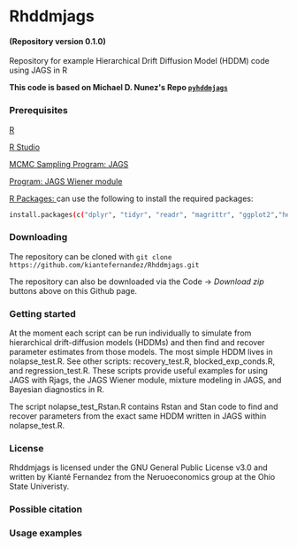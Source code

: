 # Rhddmjags
#### (Repository version 0.1.0)

Repository for example Hierarchical Drift Diffusion Model (HDDM) code using JAGS in R

**This code is based on Michael D. Nunez's Repo [`pyhddmjags`](https://github.com/mdnunez/pyhddmjags)**

### Prerequisites

[R](https://www.r-project.org/)

[R Studio](https://www.rstudio.com/products/rstudio/download/)

[MCMC Sampling Program: JAGS](http://mcmc-jags.sourceforge.net/)

[Program: JAGS Wiener module](https://sourceforge.net/projects/jags-wiener/)

[R Packages: ]() can use the following to install the required packages:

```bash
install.packages(c("dplyr", "tidyr", "readr", "magrittr", "ggplot2","here","R2jags","ggstar","coda"))

```

### Downloading

The repository can be cloned with `git clone https://github.com/kiantefernandez/Rhddmjags.git`

The repository can also be downloaded via the Code -> _Download zip_ buttons above on this Github page.

### Getting started

At the moment each script can be run individually to simulate from hierarchical drift-diffusion models (HDDMs) and then find and recover parameter estimates from those models. The most simple HDDM lives in nolapse_test.R. See other scripts: recovery_test.R, blocked_exp_conds.R, and regression_test.R. These scripts provide useful examples for using JAGS with Rjags, the JAGS Wiener module, mixture modeling in JAGS, and Bayesian diagnostics in R. 

The script nolapse_test_Rstan.R contains Rstan and Stan code to find and recover parameters from the exact same HDDM written in JAGS within nolapse_test.R. 

### License

Rhddmjags is licensed under the GNU General Public License v3.0 and written by Kianté Fernandez from the Neruoeconomics group at the Ohio State Univeristy.

### Possible citation

### Usage examples
